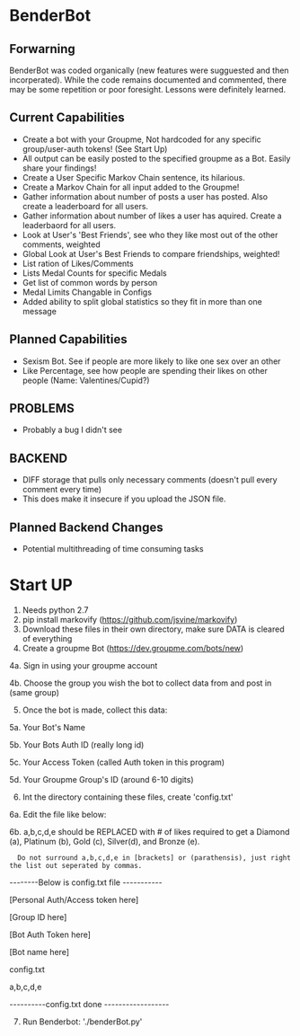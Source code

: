 # BenderBot
## Forwarning ##

BenderBot was coded organically (new features were sugguested and then incorperated). While the code remains documented and commented, there may be some repetition or poor foresight. Lessons were definitely learned.

## Current Capabilities
- Create a bot with your Groupme, Not hardcoded for any specific group/user-auth tokens! (See Start Up)
- All output can be easily posted to the specified groupme as a Bot. Easily share your findings!
- Create a User Specific Markov Chain sentence, its hilarious.
- Create a Markov Chain for all input added to the Groupme!
- Gather information about number of posts a user has posted. Also create a leaderboard for all users. 
- Gather information about number of likes a user has aquired. Create a leaderbaord for all users.
- Look at User's 'Best Friends', see who they like most out of the other comments, weighted
- Global Look at User's Best Friends to compare friendships, weighted!
- List ration of Likes/Comments
- Lists Medal Counts for specific Medals
- Get list of common words by person
- Medal Limits Changable in Configs
- Added ability to split global statistics so they fit in more than one message

## Planned Capabilities
- Sexism Bot. See if people are more likely to like one sex over an other
- Like Percentage, see how people are spending their likes on other people (Name: Valentines/Cupid?)

## PROBLEMS
- Probably a bug I didn't see

## BACKEND 
- DIFF storage that pulls only necessary comments (doesn't pull every comment every time)
- This does make it insecure if you upload the JSON file.

## Planned Backend Changes
- Potential multithreading of time consuming tasks

# Start UP
1. Needs python 2.7
2. pip install markovify (https://github.com/jsvine/markovify)
3. Download these files in their own directory, make sure DATA is cleared of everything
4. Create a groupme Bot (https://dev.groupme.com/bots/new)

  4a. Sign in using your groupme account

  4b. Choose the group you wish the bot to collect data from and post in (same group)

5. Once the bot is made, collect this data:
  
  5a. Your Bot's Name
  
  5b. Your Bots Auth ID (really long id)
  
  5c. Your Access Token (called Auth token in this program)
  
  5d. Your Groupme Group's ID (around 6-10 digits)

6. Int the directory containing these files, create 'config.txt'

  6a. Edit the file like below:
  
  6b. a,b,c,d,e should be REPLACED with # of likes required to get a Diamond (a), Platinum (b), Gold (c), Silver(d), and Bronze (e).
  
      Do not surround a,b,c,d,e in [brackets] or (parathensis), just right the list out seperated by commas.
  
--------Below is config.txt file -----------

[Personal Auth/Access token here]

[Group ID here]

[Bot Auth Token here]

[Bot name here]

config.txt

a,b,c,d,e

----------config.txt done ------------------

7. Run Benderbot: './benderBot.py'

